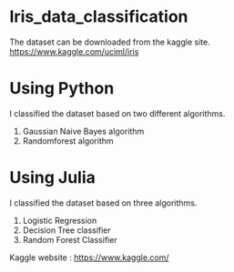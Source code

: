 # Iris_data_classification

The dataset can be downloaded from the kaggle site.
https://www.kaggle.com/uciml/iris 

# Using Python
I classified the dataset based on two different algorithms.
1) Gaussian Naive Bayes algorithm
2) Randomforest algorithm

# Using Julia
I classified the dataset based on three algorithms.
1) Logistic Regression
2) Decision Tree classifier
3) Random Forest Classifier

Kaggle website : https://www.kaggle.com/
